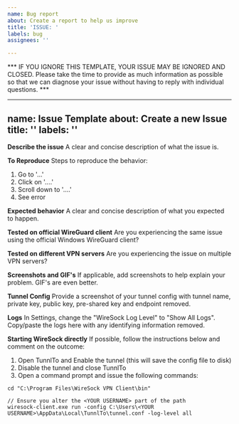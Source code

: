 ```yaml
---
name: Bug report
about: Create a report to help us improve
title: 'ISSUE: '
labels: bug
assignees: ''

---
```


*** IF YOU IGNORE THIS TEMPLATE, YOUR ISSUE MAY BE IGNORED AND CLOSED. Please take the time to provide as much information as possible so that we can diagnose your issue without having to reply with individual questions. ***

---
name: Issue Template
about: Create a new Issue
title: ''
labels: ''
---

**Describe the issue**
A clear and concise description of what the issue is.

**To Reproduce**
Steps to reproduce the behavior:
1. Go to '...'
2. Click on '....'
3. Scroll down to '....'
4. See error

**Expected behavior**
A clear and concise description of what you expected to happen.

**Tested on official WireGuard client**
Are you experiencing the same issue using the official Windows WireGuard client?

**Tested on different VPN servers**
Are you experiencing the issue on multiple VPN servers?

**Screenshots and GIF's**
If applicable, add screenshots to help explain your problem. GIF's are even better.

**Tunnel Config**
Provide a screenshot of your tunnel config with tunnel name, private key, public key, pre-shared key and endpoint removed.

**Logs**
In Settings, change the "WireSock Log Level" to "Show All Logs". Copy/paste the logs here with any identifying information removed.

**Starting WireSock directly**
If possible, follow the instructions below and comment on the outcome:

1. Open TunnlTo and Enable the tunnel (this will save the config file to disk)
2. Disable the tunnel and close TunnlTo
3. Open a command prompt and issue the following commands:
```
cd "C:\Program Files\WireSock VPN Client\bin"

// Ensure you alter the <YOUR USERNAME> part of the path
wiresock-client.exe run -config C:\Users\<YOUR USERNAME>\AppData\Local\TunnlTo\tunnel.conf -log-level all
```
